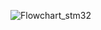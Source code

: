 ![Flowchart_stm32](https://github.com/user-attachments/assets/19b13c28-3689-4364-9632-b105a0cbc76d)
